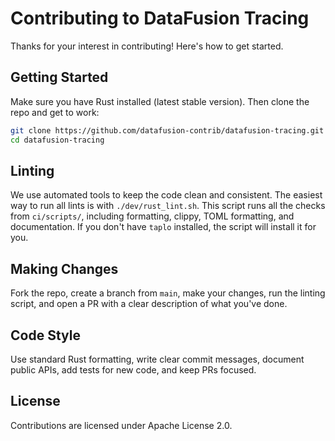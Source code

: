 # Contributing to DataFusion Tracing

Thanks for your interest in contributing! Here's how to get started.

## Getting Started

Make sure you have Rust installed (latest stable version). Then clone the repo and get to work:

```bash
git clone https://github.com/datafusion-contrib/datafusion-tracing.git
cd datafusion-tracing
```

## Linting

We use automated tools to keep the code clean and consistent. The easiest way to run all lints is with `./dev/rust_lint.sh`. This script runs all the checks from `ci/scripts/`, including formatting, clippy, TOML formatting, and documentation. If you don't have `taplo` installed, the script will install it for you.

## Making Changes

Fork the repo, create a branch from `main`, make your changes, run the linting script, and open a PR with a clear description of what you've done.

## Code Style

Use standard Rust formatting, write clear commit messages, document public APIs, add tests for new code, and keep PRs focused.

## License

Contributions are licensed under Apache License 2.0. 